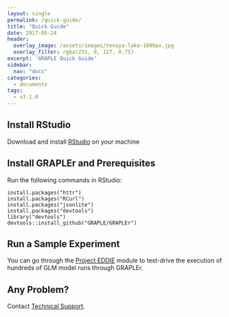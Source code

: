 ```yaml
---
layout: single
permalink: /quick-guide/
title: "Quick Guide"
date: 2017-05-24
header:
  overlay_image: /assets/images/tenaya-lake-1600px.jpg
  overlay_filter: rgba(255, 0, 127, 0.75)
excerpt: 'GRAPLE Quick Guide'
sidebar:
  nav: "docs"
categories:
  - documents
tags:
  - v3.1.0
---
```

## Install RStudio
Download and install [RStudio] on your machine

## Install GRAPLEr and Prerequisites
Run the following commands in RStudio:

```
install.packages("httr")
install.packages("RCurl")
install.packages("jsonlite")
install.packages("devtools")
library("devtools")
devtools::install_github("GRAPLE/GRAPLEr")
```

## Run a Sample Experiment
You can go through the [Project EDDIE] module to test-drive the execution of hundreds of GLM model runs through GRAPLEr.

## Any Problem?
Contact [Technical Support].


[RStudio]: https://www.rstudio.com/products/rstudio/download2/
[Project EDDIE]: http://cemast.illinoisstate.edu/data-for-students/modules/lake-modeling.shtml
[Technical Support]: ../contact